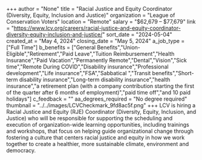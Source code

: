 +++
author = "None"
title = "Racial Justice and Equity Coordinator (Diversity, Equity, Inclusion and Justice)"
organization = "League of Conservation Voters"
location = "Remote"
salary = "$62,679 – $77,679"
link = "https://www.lcv.org/careers/racial-justice-and-equity-coordinator-diversity-equity-inclusion-and-justice/"
sort_date = "2024-05-04"
created_at = "May 4, 2024"
closing_date = "May 5, 2024"
a_job_type = ["Full Time"]
b_benefits = ["General Benefits","Union-Eligible","Retirement","Paid Leave","Tuition Reimbursement","Health Insurance","Paid Vacation","Permanently Remote","Dental","Vision","Sick time","Remote During COVID","Disability insurance","Professional development","Life insurance","FSA","Sabbatical ","Transit benefits","Short-term disability insurance","Long-term disability insurance","health insurance","a retirement plan (with a company contribution starting the first of the quarter after 6 months of employment)","paid time off","and 10 paid holidays"]
c_feedback = ""
aa_degrees_required = "No degree required"
thumbnail = "../../images/LCVCheckmark_9fd8ac5f.png"
+++
LCV is hiring a Racial Justice and Equity (RJE) Coordinator (Diversity, Equity, Inclusion, and Justice) who will be responsible for supporting the scheduling and execution of organization-wide learning opportunities, including trainings and workshops, that focus on helping guide organizational change through fostering a culture that centers racial justice and equity in how we work together to create a healthier, more sustainable climate, environment and democracy. 